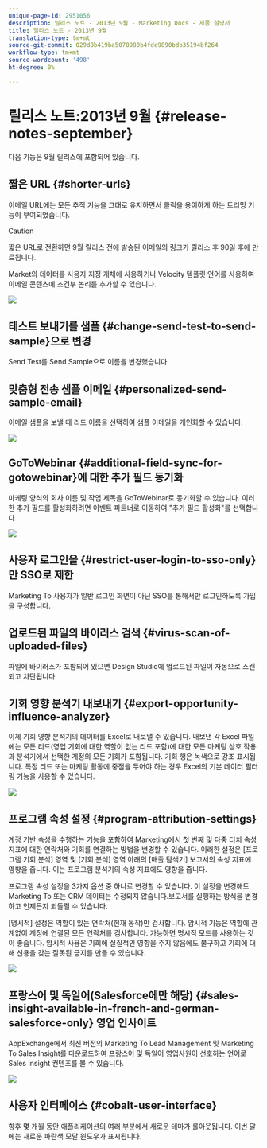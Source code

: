 ```yaml
---
unique-page-id: 2951056
description: 릴리스 노트 - 2013년 9월 - Marketing Docs - 제품 설명서
title: 릴리스 노트 - 2013년 9월
translation-type: tm+mt
source-git-commit: 029d8b419ba5078980b4fde9890bdb35194bf264
workflow-type: tm+mt
source-wordcount: '498'
ht-degree: 0%

---
```



# 릴리스 노트:2013년 9월 {#release-notes-september}

다음 기능은 9월 릴리스에 포함되어 있습니다.

## 짧은 URL {#shorter-urls}

이메일 URL에는 모든 추적 기능을 그대로 유지하면서 클릭을 용이하게 하는 트리밍 기능이 부여되었습니다.

>[!CAUTION]
>
>짧은 URL로 전환하면 9월 릴리스 전에 발송된 이메일의 링크가 릴리스 후 90일 후에 만료됩니다.

Market의 데이터를 사용자 지정 개체에 사용하거나 Velocity 템플릿 언어를 사용하여 이메일 콘텐츠에 조건부 논리를 추가할 수 있습니다.

![](assets/image2014-9-22-17-3a10-3a56.png)

## 테스트 보내기를 샘플 {#change-send-test-to-send-sample}으로 변경

Send Test를 Send Sample으로 이름을 변경했습니다.

## 맞춤형 전송 샘플 이메일 {#personalized-send-sample-email}

이메일 샘플을 보낼 때 리드 이름을 선택하여 샘플 이메일을 개인화할 수 있습니다.

![](assets/image2014-9-22-17-3a11-3a22.png)

## GoToWebinar {#additional-field-sync-for-gotowebinar}에 대한 추가 필드 동기화

마케팅 양식의 회사 이름 및 작업 제목을 GoToWebinar로 동기화할 수 있습니다. 이러한 추가 필드를 활성화하려면 이벤트 파트너로 이동하여 &quot;추가 필드 활성화&quot;를 선택합니다.

![](assets/image2014-9-22-17-3a11-3a53.png)

## 사용자 로그인을 {#restrict-user-login-to-sso-only}만 SSO로 제한

Marketing To 사용자가 일반 로그인 화면이 아닌 SSO를 통해서만 로그인하도록 가입을 구성합니다.

## 업로드된 파일의 바이러스 검색 {#virus-scan-of-uploaded-files}

파일에 바이러스가 포함되어 있으면 Design Studio에 업로드된 파일이 자동으로 스캔되고 차단됩니다.

## 기회 영향 분석기 내보내기 {#export-opportunity-influence-analyzer}

이제 기회 영향 분석기의 데이터를 Excel로 내보낼 수 있습니다. 내보낸 각 Excel 파일에는 모든 리드(영업 기회에 대한 역할이 없는 리드 포함)에 대한 모든 마케팅 상호 작용과 분석기에서 선택한 계정의 모든 기회가 포함됩니다. 기회 행은 녹색으로 강조 표시됩니다. 특정 리드 또는 마케팅 활동에 중점을 두어야 하는 경우 Excel의 기본 데이터 필터링 기능을 사용할 수 있습니다.

![](assets/image2014-9-22-17-3a12-3a23.png)

## 프로그램 속성 설정 {#program-attribution-settings}

계정 기반 속성을 수행하는 기능을 포함하여 Marketing에서 첫 번째 및 다중 터치 속성 지표에 대한 연락처와 기회를 연결하는 방법을 변경할 수 있습니다. 이러한 설정은 [프로그램 기회 분석] 영역 및 [기회 분석] 영역 아래의 [매출 탐색기] 보고서의 속성 지표에 영향을 줍니다. 이는 프로그램 분석기의 속성 지표에도 영향을 줍니다.

프로그램 속성 설정을 3가지 옵션 중 하나로 변경할 수 있습니다. 이 설정을 변경해도 Marketing To 또는 CRM 데이터는 수정되지 않습니다.보고서를 실행하는 방식을 변경하고 언제든지 되돌릴 수 있습니다.

[명시적] 설정은 역할이 있는 연락처(현재 동작)만 검사합니다. 암시적 기능은 역할에 관계없이 계정에 연결된 모든 연락처를 검사합니다. 가능하면 명시적 모드를 사용하는 것이 좋습니다. 암시적 사용은 기회에 실질적인 영향을 주지 않음에도 불구하고 기회에 대해 신용을 갖는 잘못된 긍지를 만들 수 있습니다.

![](assets/image2014-9-22-17-3a12-3a43.png)

## 프랑스어 및 독일어(Salesforce에만 해당) {#sales-insight-available-in-french-and-german-salesforce-only} 영업 인사이트

AppExchange에서 최신 버전의 Marketing To Lead Management 및 Marketing To Sales Insight를 다운로드하여 프랑스어 및 독일어 영업사원이 선호하는 언어로 Sales Insight 컨텐츠를 볼 수 있습니다.

![](assets/image2014-9-22-17-3a13-3a12.png)

## 사용자 인터페이스 {#cobalt-user-interface}

향후 몇 개월 동안 애플리케이션의 여러 부분에서 새로운 테마가 롤아웃됩니다. 이번 달에는 새로운 파란색 모달 윈도우가 표시됩니다.
